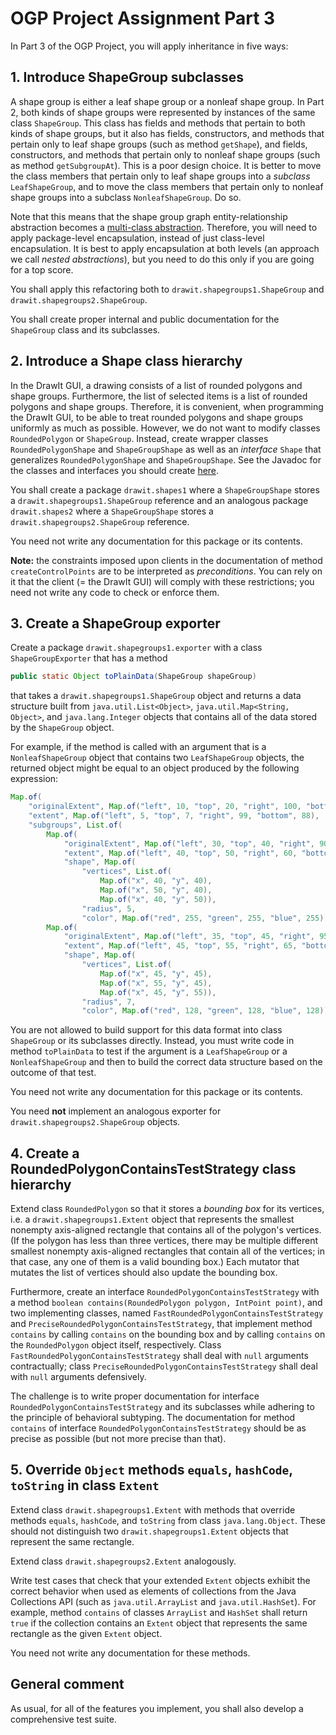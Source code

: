 # OGP Project Assignment Part 3

In Part 3 of the OGP Project, you will apply inheritance in five ways:

## 1. Introduce ShapeGroup subclasses

A shape group is either a leaf shape group or a nonleaf shape group. In Part 2, both kinds of shape groups were represented by instances of the same class `ShapeGroup`. This class has fields and methods that pertain to both kinds of shape groups, but it also has fields, constructors, and methods that pertain only to leaf shape groups (such as method `getShape`), and fields, constructors, and methods that pertain only to nonleaf shape groups (such as method `getSubgroupAt`). This is a poor design choice. It is better to move the class members that pertain only to leaf shape groups into a _subclass_ `LeafShapeGroup`, and to move the class members that pertain only to nonleaf shape groups into a subclass `NonleafShapeGroup`. Do so.

Note that this means that the shape group graph entity-relationship abstraction becomes a [multi-class abstraction](multi_class_abstractions.md). Therefore, you will need to apply package-level encapsulation, instead of just class-level encapsulation. It is best to apply encapsulation at both levels (an approach we call _nested abstractions_), but you need to do this only if you are going for a top score.
  
You shall apply this refactoring both to `drawit.shapegroups1.ShapeGroup` and `drawit.shapegroups2.ShapeGroup`.

You shall create proper internal and public documentation for the `ShapeGroup` class and its subclasses.
  
## 2. Introduce a Shape class hierarchy

In the DrawIt GUI, a drawing consists of a list of rounded polygons and shape groups. Furthermore, the list of selected items is a list of rounded polygons and shape groups. Therefore, it is convenient, when programming the DrawIt GUI, to be able to treat rounded polygons and shape groups uniformly as much as possible. However, we do not want to modify classes `RoundedPolygon` or `ShapeGroup`. Instead, create wrapper classes `RoundedPolygonShape` and `ShapeGroupShape` as well as an _interface_ `Shape` that generalizes `RoundedPolygonShape` and `ShapeGroupShape`. See the Javadoc for the classes and interfaces you should create [here](https://btj.github.io/drawit_part3_docs/index.html).

You shall create a package `drawit.shapes1` where a `ShapeGroupShape` stores a `drawit.shapegroups1.ShapeGroup` reference and an analogous package `drawit.shapes2` where a `ShapeGroupShape` stores a `drawit.shapegroups2.ShapeGroup` reference.

You need not write any documentation for this package or its contents.

**Note:** the constraints imposed upon clients in the documentation of method `createControlPoints` are to be interpreted as _preconditions_. You can rely on it that the client (= the DrawIt GUI) will comply with these restrictions; you need not write any code to check or enforce them.

## 3. Create a ShapeGroup exporter

Create a package `drawit.shapegroups1.exporter` with a class `ShapeGroupExporter` that has a method
```java
public static Object toPlainData(ShapeGroup shapeGroup)
```
that takes a `drawit.shapegroups1.ShapeGroup` object and returns a data structure built from `java.util.List<Object>`,
`java.util.Map<String, Object>`, and `java.lang.Integer` objects that contains all of the data stored by the `ShapeGroup` object.
  
For example, if the method is called with an argument that is a `NonleafShapeGroup` object that contains two `LeafShapeGroup` objects, the returned object might be equal to an object produced by the following expression:
```java
Map.of(
    "originalExtent", Map.of("left", 10, "top", 20, "right", 100, "bottom", 200),
    "extent", Map.of("left", 5, "top", 7, "right", 99, "bottom", 88),
    "subgroups", List.of(
        Map.of(
            "originalExtent", Map.of("left", 30, "top", 40, "right", 90, "bottom", 190),
            "extent", Map.of("left", 40, "top", 50, "right", 60, "bottom", 70),
            "shape", Map.of(
                "vertices", List.of(
                    Map.of("x", 40, "y", 40),
                    Map.of("x", 50, "y", 40),
                    Map.of("x", 40, "y", 50)),
                "radius", 5,
                "color", Map.of("red", 255, "green", 255, "blue", 255))),
        Map.of(
            "originalExtent", Map.of("left", 35, "top", 45, "right", 95, "bottom", 195),
            "extent", Map.of("left", 45, "top", 55, "right", 65, "bottom", 75),
            "shape", Map.of(
                "vertices", List.of(
                    Map.of("x", 45, "y", 45),
                    Map.of("x", 55, "y", 45),
                    Map.of("x", 45, "y", 55)),
                "radius", 7,
                "color", Map.of("red", 128, "green", 128, "blue", 128)))))
```
You are not allowed to build support for this data format into class `ShapeGroup` or its subclasses directly. Instead, you must write code in method `toPlainData` to test if the argument is a `LeafShapeGroup` or a `NonleafShapeGroup` and then to build the correct data structure based on the outcome of that test.
  
You need not write any documentation for this package or its contents.

You need **not** implement an analogous exporter for `drawit.shapegroups2.ShapeGroup` objects.

## 4. Create a RoundedPolygonContainsTestStrategy class hierarchy

Extend class `RoundedPolygon` so that it stores a _bounding box_ for its vertices, i.e. a `drawit.shapegroups1.Extent` object that represents the smallest nonempty axis-aligned rectangle that contains all of the polygon's vertices. (If the polygon has less than three vertices, there may be multiple different smallest nonempty axis-aligned rectangles that contain all of the vertices; in that case, any one of them is a valid bounding box.) Each mutator that mutates the list of vertices should also update the bounding box.

Furthermore, create an interface `RoundedPolygonContainsTestStrategy` with a method `boolean contains(RoundedPolygon polygon, IntPoint point)`, and two implementing classes, named `FastRoundedPolygonContainsTestStrategy` and `PreciseRoundedPolygonContainsTestStrategy`, that implement method `contains` by calling `contains` on the bounding box and by calling `contains` on the `RoundedPolygon` object itself, respectively. Class `FastRoundedPolygonContainsTestStrategy` shall deal with `null` arguments contractually; class `PreciseRoundedPolygonContainsTestStrategy` shall deal with `null` arguments defensively.
  
The challenge is to write proper documentation for interface `RoundedPolygonContainsTestStrategy` and its subclasses while adhering to the principle of behavioral subtyping. The documentation for method `contains` of interface `RoundedPolygonContainsTestStrategy` should be as precise as possible (but not more precise than that).

## 5. Override `Object` methods `equals`, `hashCode`, `toString` in class `Extent`

Extend class `drawit.shapegroups1.Extent` with methods that override methods `equals`, `hashCode`, and `toString` from class `java.lang.Object`. These should not distinguish two `drawit.shapegroups1.Extent` objects that represent the same rectangle.

Extend class `drawit.shapegroups2.Extent` analogously.

Write test cases that check that your extended `Extent` objects exhibit the correct behavior when used as elements of collections from the Java Collections API (such as `java.util.ArrayList` and `java.util.HashSet`). For example, method `contains` of classes `ArrayList` and `HashSet` shall return `true` if the collection contains an `Extent` object that represents the same rectangle as the given `Extent` object.

You need not write any documentation for these methods.

## General comment

As usual, for all of the features you implement, you shall also develop a comprehensive test suite.
